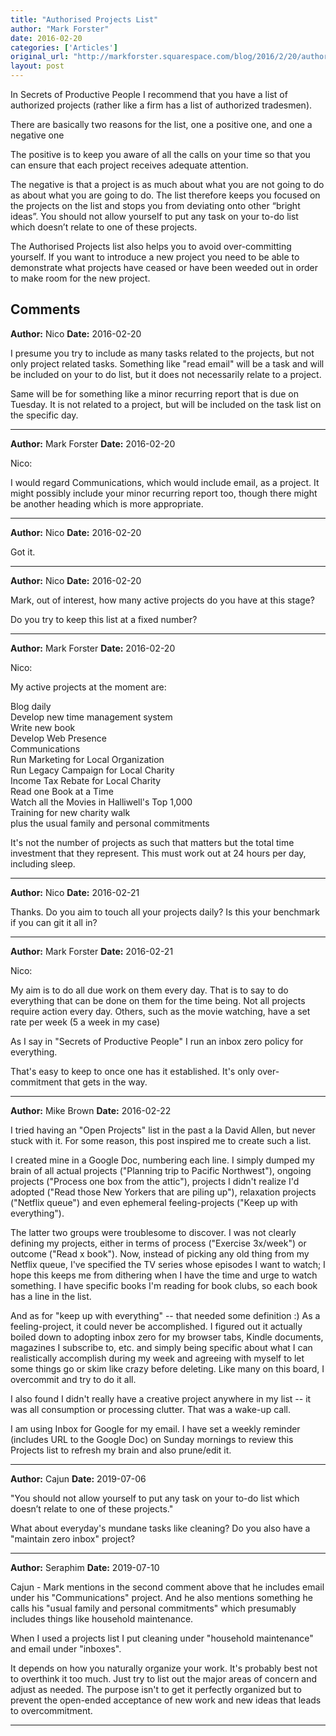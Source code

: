 ```yaml
---
title: "Authorised Projects List"
author: "Mark Forster"
date: 2016-02-20
categories: ['Articles']
original_url: "http://markforster.squarespace.com/blog/2016/2/20/authorised-projects-list.html"
layout: post
---
```


In Secrets of Productive People I recommend  that you have a list of authorized projects (rather like a firm has a  list of authorized tradesmen).

There are basically two reasons for the list, one a positive one, and one a negative one

The positive is to keep you aware of all the calls on your time so that you can ensure that each project receives adequate attention.

The negative is that a project is as much about what you are not going to do as about what you are going to do. The list therefore keeps you focused on the projects on the list and stops you from deviating onto other “bright ideas”. You should not allow yourself to put any task on  your to-do list which doesn’t relate to one of these projects.

The Authorised Projects list also helps you to avoid over-committing yourself. If  you want to introduce a new project you need to be able to demonstrate what projects  have  ceased or have been weeded out in order to make room for the new   project.

## Comments

**Author:** Nico
**Date:** 2016-02-20

I presume you try to include as many tasks related to the projects, but not only project related tasks. Something like "read email" will be a task and will be included on your to do list, but it does not necessarily relate to a project.  
  
Same will be for something like a minor recurring report that is due on Tuesday. It is not related to a project, but will be included on the task list on the specific day.

---

**Author:** Mark Forster
**Date:** 2016-02-20

Nico:  
  
I would regard Communications, which would include email, as a project. It might possibly include your minor recurring report too, though there might be another heading which is more appropriate.

---

**Author:** Nico
**Date:** 2016-02-20

Got it.

---

**Author:** Nico
**Date:** 2016-02-20

Mark, out of interest, how many active projects do you have at this stage?  
  
Do you try to keep this list at a fixed number?

---

**Author:** Mark Forster
**Date:** 2016-02-20

Nico:  
  
My active projects at the moment are:  
  
Blog daily  
Develop new time management system  
Write new book  
Develop Web Presence  
Communications  
Run Marketing for Local Organization  
Run Legacy Campaign for Local Charity  
Income Tax Rebate for Local Charity  
Read one Book at a Time  
Watch all the Movies in Halliwell's Top 1,000  
Training for new charity walk  
plus the usual family and personal commitments  
  
It's not the number of projects as such that matters but the total time investment that they represent. This must work out at 24 hours per day, including sleep.

---

**Author:** Nico
**Date:** 2016-02-21

Thanks. Do you aim to touch all your projects daily? Is this your benchmark if you can git it all in?

---

**Author:** Mark Forster
**Date:** 2016-02-21

Nico:  
  
My aim is to do all due work on them every day. That is to say to do everything that can be done on them for the time being. Not all projects require action every day. Others, such as the movie watching, have a set rate per week (5 a week in my case)  
  
As I say in "Secrets of Productive People" I run an inbox zero policy for everything.  
  
That's easy to keep to once one has it established. It's only over-commitment that gets in the way.

---

**Author:** Mike Brown
**Date:** 2016-02-22

I tried having an "Open Projects" list in the past a la David Allen, but never stuck with it. For some reason, this post inspired me to create such a list.  
  
I created mine in a Google Doc, numbering each line. I simply dumped my brain of all actual projects ("Planning trip to Pacific Northwest"), ongoing projects ("Process one box from the attic"), projects I didn't realize I'd adopted ("Read those New Yorkers that are piling up"), relaxation projects ("Netflix queue") and even ephemeral feeling-projects ("Keep up with everything").   
  
The latter two groups were troublesome to discover. I was not clearly defining my projects, either in terms of process ("Exercise 3x/week") or outcome ("Read x book"). Now, instead of picking any old thing from my Netflix queue, I've specified the TV series whose episodes I want to watch; I hope this keeps me from dithering when I have the time and urge to watch something. I have specific books I'm reading for book clubs, so each book has a line in the list.   
  
And as for "keep up with everything" -- that needed some definition :) As a feeling-project, it could never be accomplished. I figured out it actually boiled down to adopting inbox zero for my browser tabs, Kindle documents, magazines I subscribe to, etc. and simply being specific about what I can realistically accomplish during my week and agreeing with myself to let some things go or skim like crazy before deleting. Like many on this board, I overcommit and try to do it all.  
  
I also found I didn't really have a creative project anywhere in my list -- it was all consumption or processing clutter. That was a wake-up call.   
  
I am using Inbox for Google for my email. I have set a weekly reminder (includes URL to the Google Doc) on Sunday mornings to review this Projects list to refresh my brain and also prune/edit it.

---

**Author:** Cajun
**Date:** 2019-07-06

"You should not allow yourself to put any task on your to-do list which doesn’t relate to one of these projects."   
  
What about everyday's mundane tasks like cleaning? Do you also have a "maintain zero inbox" project?

---

**Author:** Seraphim
**Date:** 2019-07-10

Cajun - Mark mentions in the second comment above that he includes email under his "Communications" project. And he also mentions something he calls his "usual family and personal commitments" which presumably includes things like household maintenance.  
  
When I used a projects list I put cleaning under "household maintenance" and email under "inboxes".   
  
It depends on how you naturally organize your work. It's probably best not to overthink it too much. Just try to list out the major areas of concern and adjust as needed. The purpose isn't to get it perfectly organized but to prevent the open-ended acceptance of new work and new ideas that leads to overcommitment.

---
